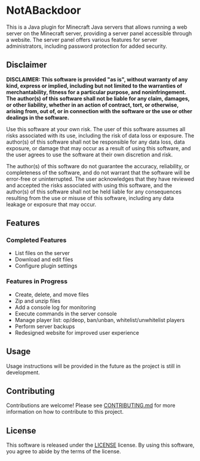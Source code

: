 # NotABackdoor

This is a Java plugin for Minecraft Java servers that allows running a web server on the Minecraft server, providing a server panel accessible through a website. The server panel offers various features for server administrators, including password protection for added security.

## Disclaimer

**DISCLAIMER: This software is provided "as is", without warranty of any kind, express or implied, including but not limited to the warranties of merchantability, fitness for a particular purpose, and noninfringement. The author(s) of this software shall not be liable for any claim, damages, or other liability, whether in an action of contract, tort, or otherwise, arising from, out of, or in connection with the software or the use or other dealings in the software.**

Use this software at your own risk. The user of this software assumes all risks associated with its use, including the risk of data loss or exposure. The author(s) of this software shall not be responsible for any data loss, data exposure, or damage that may occur as a result of using this software, and the user agrees to use the software at their own discretion and risk.

The author(s) of this software do not guarantee the accuracy, reliability, or completeness of the software, and do not warrant that the software will be error-free or uninterrupted. The user acknowledges that they have reviewed and accepted the risks associated with using this software, and the author(s) of this software shall not be held liable for any consequences resulting from the use or misuse of this software, including any data leakage or exposure that may occur.

## Features

### Completed Features

- List files on the server
- Download and edit files
- Configure plugin settings

### Features in Progress

- Create, delete, and move files
- Zip and unzip files
- Add a console log for monitoring
- Execute commands in the server console
- Manage player list: op/deop, ban/unban, whitelist/unwhitelist players
- Perform server backups
- Redesigned website for improved user experience

## Usage

Usage instructions will be provided in the future as the project is still in development.

## Contributing

Contributions are welcome! Please see [CONTRIBUTING.md](https://github.com/LianJordaan/NotABackdoor/blob/master/CONTRIBUTING.md) for more information on how to contribute to this project.

## License

This software is released under the [LICENSE](https://github.com/LianJordaan/NotABackdoor/blob/master/LICENSE) license. By using this software, you agree to abide by the terms of the license.
